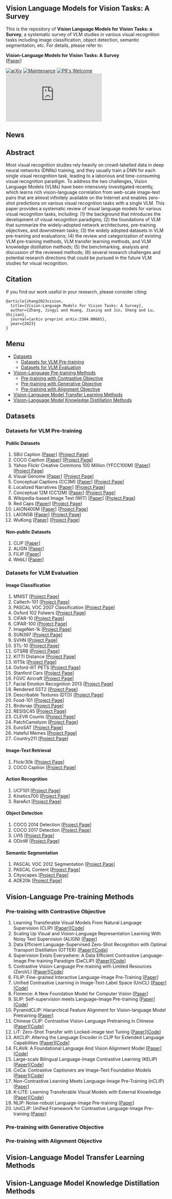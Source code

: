 ## Vision Language Models for Vision Tasks: A Survey
This is the repository of **Vision Language Models for Vision Tasks: a Survey**, a systematic survey of VLM studies in various visual recognition tasks including image classification, object detection, semantic segmentation, etc. For details, please refer to:

**Vision-Language Models for Vision Tasks: A Survey**  
 [[Paper](https://arxiv.org/abs/2304.00685)]
 
[![arXiv](https://img.shields.io/badge/arXiv-2304.00685-b31b1b.svg)](https://arxiv.org/abs/2304.00685) 
[![Maintenance](https://img.shields.io/badge/Maintained%3F-yes-green.svg)](https://GitHub.com/Naereen/StrapDown.js/graphs/commit-activity) 
[![PR's Welcome](https://img.shields.io/badge/PRs-welcome-brightgreen.svg?style=flat)](http://makeapullrequest.com) 
[![GitHub license](https://badgen.net/github/license/Naereen/Strapdown.js)](https://github.com/Naereen/StrapDown.js/blob/master/LICENSE)
<!-- [![made-with-Markdown](https://img.shields.io/badge/Made%20with-Markdown-1f425f.svg)](http://commonmark.org) -->
<!-- [![Documentation Status](https://readthedocs.org/projects/ansicolortags/badge/?version=latest)](http://ansicolortags.readthedocs.io/?badge=latest) -->

## News

## Abstract

Most visual recognition studies rely heavily on crowd-labelled data in deep neural networks (DNNs) training, and they usually train a DNN for each single visual recognition task, leading to a laborious and time-consuming visual recognition paradigm. To address the two challenges, Vision Language Models (VLMs) have been intensively investigated recently, which learns rich vision-language correlation from web-scale image-text pairs that are almost infinitely available on the Internet and enables zero-shot predictions on various visual recognition tasks with a single VLM. This paper provides a systematic review of visual language models for various visual recognition tasks, including: (1) the background that introduces the development of visual recognition paradigms; (2) the foundations of VLM that summarize the widely-adopted network architectures, pre-training objectives, and downstream tasks; (3) the widely adopted datasets in VLM pre-training and evaluations; (4) the review and categorization of existing VLM pre-training methods, VLM transfer learning methods, and VLM knowledge distillation methods; (5) the benchmarking, analysis and discussion of the reviewed methods; (6) several research challenges and potential research directions that could be pursued in the future VLM studies for visual recognition.

## Citation
If you find our work useful in your research, please consider citing:
```
@article{zhang2023vision,
  title={Vision-Language Models for Vision Tasks: A Survey},
  author={Zhang, Jingyi and Huang, Jiaxing and Jin, Sheng and Lu, Shijian},
  journal={arXiv preprint arXiv:2304.00685},
  year={2023}
}
```

## Menu
- [Datasets](#datasets)
  - [Datasets for VLM Pre-training](#datasets-for-vlm-pre-training)
  - [Datasets for VLM Evaluation](#datasets-for-vlm-evaluation)
- [Vision-Language Pre-training Methods](#vision-language-pre-training-methods)
  - [Pre-training with Contrastive Objective](#pre-training-with-contrastive-objective)
  - [Pre-training with Generative Objective](#pre-training-with-generative-objective)
  - [Pre-training with Alignment Objective](#pre-training-with-alignment-objective)
- [Vision-Language Model Transfer Learning Methods](#vision-language-model-transfer-learning-methods)
- [Vision-Language Model Knowledge Distillation Methods](#vision-language-model-knowledge-distillation-methods)

## Datasets

### Datasets for VLM Pre-training

#### Public Datasets
1. SBU Caption [[Paper](https://proceedings.neurips.cc/paper_files/paper/2011/file/5dd9db5e033da9c6fb5ba83c7a7ebea9-Paper.pdf)] [[Project Page](https://www.cs.rice.edu/~vo9/sbucaptions/)]
2. COCO Caption [[Paper](https://arxiv.org/pdf/1504.00325v2.pdf)] [[Project Page](https://github.com/tylin/coco-caption)]
3. Yahoo Flickr Creative Commons 100 Million (YFCC100M) [[Paper](https://arxiv.org/pdf/1503.01817v2.pdf)] [[Project Page](http://projects.dfki.uni-kl.de/yfcc100m/)]
4. Visual Genome [[Paper](https://arxiv.org/pdf/1602.07332v1.pdf)] [[Project Page](http://visualgenome.org/)]
5. Conceptual Captions (CC3M) [[Paper](https://aclanthology.org/P18-1238.pdf)] [[Project Page](https://ai.google.com/research/ConceptualCaptions/)]
6. Localized Narratives [[Paper](https://www.ecva.net/papers/eccv_2020/papers_ECCV/papers/123500630.pdf)] [[Project Page](https://google.github.io/localized-narratives/)]
7. Conceptual 12M (CC12M) [[Paper](https://openaccess.thecvf.com/content/CVPR2021/papers/Changpinyo_Conceptual_12M_Pushing_Web-Scale_Image-Text_Pre-Training_To_Recognize_Long-Tail_Visual_CVPR_2021_paper.pdf)] [[Project Page](https://github.com/google-research-datasets/conceptual-12m)]
8. Wikipedia-based Image Text (WIT) [[Paper](https://arxiv.org/pdf/2103.01913v2.pdf)] [[Project Page](https://github.com/google-research-datasets/wit)]
9. Red Caps [[Paper](https://arxiv.org/pdf/2111.11431v1.pdf)] [[Project Page](https://redcaps.xyz/)]
10. LAION400M [[Paper](https://arxiv.org/pdf/2111.02114v1.pdf)] [[Project Page](https://laion.ai/blog/laion-400-open-dataset/)]
11. LAION5B [[Paper](https://arxiv.org/pdf/2210.08402.pdf)] [[Project Page](https://laion.ai/blog/laion-5b/)]
12. WuKong [[Paper](https://arxiv.org/pdf/2202.06767.pdf)] [[Project Page](https://wukong-dataset.github.io/wukong-dataset/)]

#### Non-public Datasets
1. CLIP [[Paper](https://arxiv.org/pdf/2103.00020.pdf)]
2. ALIGN [[Paper](https://arxiv.org/pdf/2102.05918.pdf)]
3. FILIP [[Paper](https://arxiv.org/pdf/2111.07783.pdf)]
4. WebLI [[Paper](https://arxiv.org/pdf/2209.06794.pdf)]



### Datasets for VLM Evaluation

#### Image Classification
1. MNIST [[Project Page](http://yann.lecun.com/exdb/mnist/)]
2. Caltech-101 [[Project Page](https://data.caltech.edu/records/mzrjq-6wc02)]
3. PASCAL VOC 2007 Classification [[Project Page](http://host.robots.ox.ac.uk/pascal/VOC/voc2007/)]
4. Oxford 102 Folwers [[Project Page](https://www.robots.ox.ac.uk/~vgg/data/flowers/102/)]
5. CIFAR-10 [[Project Page](https://www.cs.toronto.edu/~kriz/cifar.html)]
6. CIFAR-100 [[Project Page](https://www.cs.toronto.edu/~kriz/cifar.html)]
7. ImageNet-1k [[Project Page](https://www.image-net.org/)]
8. SUN397 [[Project Page](https://vision.princeton.edu/projects/2010/SUN/)]
9. SVHN [[Project Page](http://ufldl.stanford.edu/housenumbers/)]
10. STL-10 [[Project Page](https://cs.stanford.edu/~acoates/stl10/)]
11. GTSRB [[Project Page](https://www.kaggle.com/datasets/meowmeowmeowmeowmeow/gtsrb-german-traffic-sign)]
12. KITTI Distance [[Project Page](https://github.com/harshilpatel312/KITTI-distance-estimation)]
13. IIIT5k [[Project Page](https://cvit.iiit.ac.in/research/projects/cvit-projects/the-iiit-5k-word-dataset)]
14. Oxford-IIIT PETS [[Project Page](https://www.robots.ox.ac.uk/~vgg/data/pets/)]
15. Stanford Cars [[Project Page](http://ai.stanford.edu/~jkrause/cars/car_dataset.html)]
16. FGVC Aircraft [[Project Page](https://www.robots.ox.ac.uk/~vgg/data/fgvc-aircraft/)]
17. Facial Emotion Recognition 2013 [[Project Page](https://www.kaggle.com/competitions/challenges-in-representation-learning-facial-expression-recognition-challenge/data)]
18. Rendered SST2 [[Project Page](https://github.com/openai/CLIP/blob/main/data/rendered-sst2.md)]
19. Describable Textures (DTD) [[Project Page](https://www.robots.ox.ac.uk/~vgg/data/dtd/)]
20. Food-101 [[Project Page](https://www.kaggle.com/datasets/dansbecker/food-101)]
21. Birdsnap [[Project Page](https://thomasberg.org/)]
22. RESISC45 [[Project Page](https://pan.baidu.com/s/1mifR6tU?_at_=1679281159364#list/path=%2F)]
23. CLEVR Counts [[Project Page](https://cs.stanford.edu/people/jcjohns/clevr/)]
24. PatchCamelyon [[Project Page](https://github.com/basveeling/pcam)]
25. EuroSAT [[Project Page](https://github.com/phelber/eurosat)]
26. Hateful Memes [[Project Page](https://ai.facebook.com/blog/hateful-memes-challenge-and-data-set/)]
27. Country211 [[Project Page](https://github.com/openai/CLIP/blob/main/data/country211.md)]



#### Image-Text Retrieval
1. Flickr30k [[Project Page](https://shannon.cs.illinois.edu/DenotationGraph/)]
2. COCO Caption [[Project Page](https://github.com/tylin/coco-caption)]

#### Action Recognition
1. UCF101 [[Project Page](https://www.crcv.ucf.edu/data/UCF101.php)]
2. Kinetics700 [[Project Page](https://www.deepmind.com/open-source/kinetics)]
3. RareAct [[Project Page](https://github.com/antoine77340/RareAct)]

#### Object Detection
1. COCO 2014 Detection [[Project Page](https://www.kaggle.com/datasets/jeffaudi/coco-2014-dataset-for-yolov3)]
2. COCO 2017 Detection [[Project Page](https://www.kaggle.com/datasets/awsaf49/coco-2017-dataset)]
3. LVIS [[Project Page](https://www.lvisdataset.org/)]
4. ODinW [[Project Page](https://eval.ai/web/challenges/challenge-page/1839/overview)]

#### Semantic Segmentation
1. PASCAL VOC 2012 Segmentation [[Project Page](http://host.robots.ox.ac.uk/pascal/VOC/voc2012/)]
2. PASCAL Content [[Project Page](https://www.cs.stanford.edu/~roozbeh/pascal-context/)]
2. Cityscapes [[Project Page](https://www.cityscapes-dataset.com/)]
2. ADE20k [[Project Page](https://groups.csail.mit.edu/vision/datasets/ADE20K/)]

## Vision-Language Pre-training Methods

### Pre-training with Contrastive Objective
1. Learning Transferable Visual Models From Natural Language Supervision (CLIP) [[Paper](https://arxiv.org/pdf/2103.00020.pdf)][[Code](https://github.com/openai/CLIP)]
2. Scaling Up Visual and Vision-Language Representation Learning With Noisy Text Supervision (ALIGN) [[Paper](https://arxiv.org/pdf/2102.05918.pdf)]
3. Data Efficient Language-Supervised Zero-Shot Recognition with Optimal Transport Distillation (OTTER) [[Paper](https://arxiv.org/abs/2112.09445)][[Code](https://github.com/facebookresearch/OTTER)]
4. Supervision Exists Everywhere: A Data Efficient Contrastive Language-Image Pre-training Paradigm (DeCLIP) [[Paper](https://arxiv.org/abs/2110.05208)][[Code](https://github.com/Sense-GVT/DeCLIP)]
5. Contrastive Vision-Language Pre-training with Limited Resources (ZeroVL) [[Paper](https://arxiv.org/abs/2112.09331)][[Code](https://github.com/zerovl/ZeroVL)]
6. FILIP: Fine-grained Interactive Language-Image Pre-Training [[Paper](https://arxiv.org/abs/2111.07783)]
7. Unified Contrastive Learning in Image-Text-Label Space (UniCL) [[Paper](https://arxiv.org/abs/2204.03610)][[Code](https://github.com/microsoft/UniCL)]
8. Florence: A New Foundation Model for Computer Vision [[Paper](https://arxiv.org/abs/2111.11432)]
9. SLIP: Self-supervision meets Language-Image Pre-training [[Paper](https://arxiv.org/abs/2112.12750)][[Code](https://github.com/facebookresearch/SLIP)]
10. PyramidCLIP: Hierarchical Feature Alignment for Vision-language Model Pretraining [[Paper](https://arxiv.org/abs/2204.14095)]
11. Chinese CLIP: Contrastive Vision-Language Pretraining in Chinese [[Paper](https://arxiv.org/abs/2211.01335)][[Code](https://github.com/OFA-Sys/Chinese-CLIP)]
12. LiT: Zero-Shot Transfer with Locked-image text Tuning [[Paper](https://arxiv.org/abs/2111.07991)][[Code](https://google-research.github.io/vision_transformer/lit/)]
13. AltCLIP: Altering the Language Encoder in CLIP for Extended Language Capabilities [[Paper](https://arxiv.org/abs/2211.06679)][[Code](https://github.com/FlagAI-Open/FlagAI/tree/master/examples/AltCLIP)]
14. FLAVA: A Foundational Language And Vision Alignment Model [[Paper](https://arxiv.org/abs/2112.04482)][[Code](https://github.com/facebookresearch/multimodal/tree/main/examples/flava)]
15. Large-scale Bilingual Language-Image Contrastive Learning (KELIP)[[Paper](https://arxiv.org/abs/2203.14463)][[Code](https://github.com/navervision/KELIP)]
16. CoCa: Contrastive Captioners are Image-Text Foundation Models [[Paper](https://arxiv.org/abs/2205.01917)][[Code](https://github.com/lucidrains/CoCa-pytorch)]
17. Non-Contrastive Learning Meets Language-Image Pre-Training (nCLIP) [[Paper](https://arxiv.org/abs/2210.09304)]
18. K-LITE: Learning Transferable Visual Models with External Knowledge [[Paper](https://arxiv.org/abs/2204.09222)][[Code](https://github.com/microsoft/klite)]
19. NLIP: Noise-robust Language-Image Pre-training [[Paper](https://arxiv.org/abs/2212.07086)]
20. UniCLIP: Unified Framework for Contrastive Language-Image Pre-training [[Paper](https://arxiv.org/abs/2209.13430)]

### Pre-training with Generative Objective

### Pre-training with Alignment Objective

## Vision-Language Model Transfer Learning Methods

## Vision-Language Model Knowledge Distillation Methods
